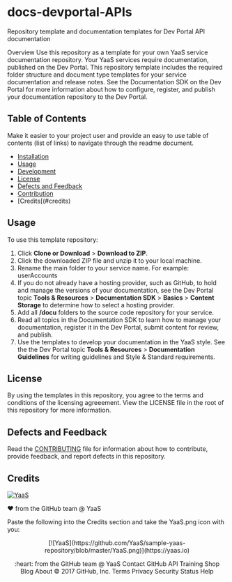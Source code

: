 # docs-devportal-APIs
Repository template and documentation templates for Dev Portal API documentation

Overview
Use this repository as a template for your own YaaS service documentation repository. Your YaaS services require documentation, published on the Dev Portal. This repository template includes the required folder structure and document type templates for your service documentation and release notes. See the Documentation SDK on the Dev Portal for more information about how to configure, register, and publish your documentation repository to the Dev Portal.

## Table of Contents

Make it easier to your project user and provide an easy to use table of contents (list of links) to navigate through the readme document.

* [Installation](#installation)
* [Usage](#usage)
* [Development](#development)
* [License](#license)
* [Defects and Feedback](#defects-and-feedback)
* [Contribution](#contribution)
* [Credits[(#credits)

## Usage

To use this template repository: 
1. Click **Clone or Download** > **Download to ZIP**. 
2. Click the downloaded ZIP file and unzip it to your local machine. 
3. Rename the main folder to your service name. For example: userAccounts
4. If you do not already have a hosting provider, such as GitHub, to hold and manage the versions of your documentation, see the Dev Portal topic **Tools & Resources** > **Documentation SDK** > **Basics** > **Content Storage** to determine how to select a hosting provider.
5. Add all **/docu** folders to the source code repository for your service. 
6. Read all topics in the Documentation SDK to learn how to manage your documentation, register it in the Dev Portal, submit content for review, and publish.
7. Use the templates to develop your documentation in the YaaS style. See the the Dev Portal topic **Tools & Resources** > **Documentation Guidelines** for writing guidelines and Style & Standard requirements. 

## License
By using the templates in this repository, you agree to the terms and conditions of the licensing agreeement. View the LICENSE file in the root of this repository for more information.  

## Defects and Feedback

Read the [CONTRIBUTING](CONTRIBUTING.md) file for information about how to contribute, provide feedback, and report defects in this repository. 

## Credits

[![YaaS](YaaS.png)](https://yaas.io)

❤️ from the GitHub team @ YaaS

Paste the following into the Credits section and take the YaaS.png icon with you:

<p align="center">
[![YaaS](https://github.com/YaaS/sample-yaas-repository/blob/master/YaaS.png)](https://yaas.io)
<p align="center">
:heart: from the GitHub team @ YaaS
Contact GitHub API Training Shop Blog About
© 2017 GitHub, Inc. Terms Privacy Security Status Help
